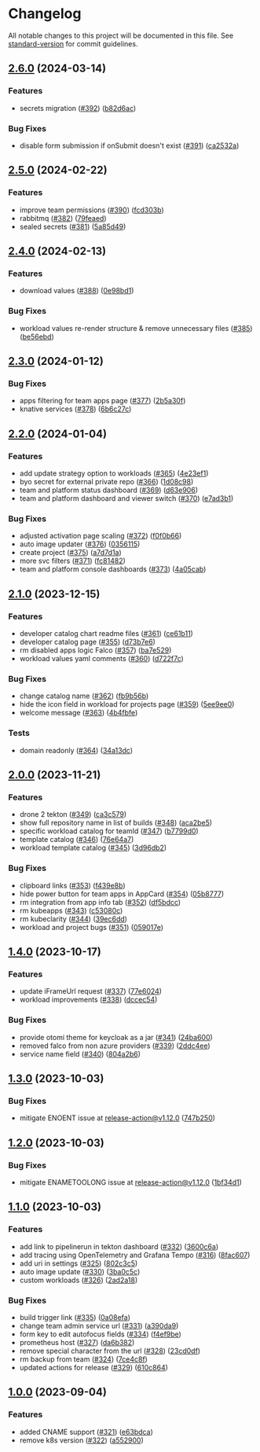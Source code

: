 # Changelog

All notable changes to this project will be documented in this file. See [standard-version](https://github.com/conventional-changelog/standard-version) for commit guidelines.

## [2.6.0](https://github.com/redkubes/otomi-stack-web/compare/v2.5.0...v2.6.0) (2024-03-14)


### Features

* secrets migration ([#392](https://github.com/redkubes/otomi-stack-web/issues/392)) ([b82d6ac](https://github.com/redkubes/otomi-stack-web/commit/b82d6acf4ffe2c48e63959e8290bdd4ed9d6be17))


### Bug Fixes

* disable form submission if onSubmit doesn't exist ([#391](https://github.com/redkubes/otomi-stack-web/issues/391)) ([ca2532a](https://github.com/redkubes/otomi-stack-web/commit/ca2532ac0e4accffe431e72a0e0e0598803b99c9))

## [2.5.0](https://github.com/redkubes/otomi-stack-web/compare/v2.4.0...v2.5.0) (2024-02-22)


### Features

* improve team permissions ([#390](https://github.com/redkubes/otomi-stack-web/issues/390)) ([fcd303b](https://github.com/redkubes/otomi-stack-web/commit/fcd303b9c25061e7f714eefe8cca7e22fa6bed56))
* rabbitmq ([#382](https://github.com/redkubes/otomi-stack-web/issues/382)) ([79feaed](https://github.com/redkubes/otomi-stack-web/commit/79feaede7f833b022cf7786b6f31432429f33612))
* sealed secrets ([#381](https://github.com/redkubes/otomi-stack-web/issues/381)) ([5a85d49](https://github.com/redkubes/otomi-stack-web/commit/5a85d4935d4005b17fc47da80635799f17bb7b01))

## [2.4.0](https://github.com/redkubes/otomi-stack-web/compare/v2.3.0...v2.4.0) (2024-02-13)


### Features

* download values ([#388](https://github.com/redkubes/otomi-stack-web/issues/388)) ([0e98bd1](https://github.com/redkubes/otomi-stack-web/commit/0e98bd1739043508ffed702dafaa106324ff665f))


### Bug Fixes

* workload values re-render structure & remove unnecessary files ([#385](https://github.com/redkubes/otomi-stack-web/issues/385)) ([be56ebd](https://github.com/redkubes/otomi-stack-web/commit/be56ebd67eec1f70c9661252960efea54438d644))

## [2.3.0](https://github.com/redkubes/otomi-stack-web/compare/v2.2.0...v2.3.0) (2024-01-12)


### Bug Fixes

* apps filtering for team apps page ([#377](https://github.com/redkubes/otomi-stack-web/issues/377)) ([2b5a30f](https://github.com/redkubes/otomi-stack-web/commit/2b5a30f323a8ecc89d4ecbd51d237d9eab7a1f22))
* knative services ([#378](https://github.com/redkubes/otomi-stack-web/issues/378)) ([6b6c27c](https://github.com/redkubes/otomi-stack-web/commit/6b6c27c6918c95d6b82b731fbec4d02167e29560))

## [2.2.0](https://github.com/redkubes/otomi-stack-web/compare/v2.1.0...v2.2.0) (2024-01-04)

### Features

- add update strategy option to workloads ([#365](https://github.com/redkubes/otomi-stack-web/issues/365)) ([4e23ef1](https://github.com/redkubes/otomi-stack-web/commit/4e23ef15afc5c696e92d75e90cf0e51ef9658acb))
- byo secret for external private repo ([#366](https://github.com/redkubes/otomi-stack-web/issues/366)) ([1d08c98](https://github.com/redkubes/otomi-stack-web/commit/1d08c984f88a5153ce54b94caa9811d7a414a13f))
- team and platform status dashboard ([#369](https://github.com/redkubes/otomi-stack-web/issues/369)) ([d63e906](https://github.com/redkubes/otomi-stack-web/commit/d63e90670baf83048fb32589a6af8dc4130ee9e9))
- team and platform dashboard and viewer switch ([#370](https://github.com/redkubes/otomi-stack-web/issues/370)) ([e7ad3b1](https://github.com/redkubes/otomi-stack-web/commit/e7ad3b153fecf59682cdc83e43e95bb42b18844d))

### Bug Fixes

- adjusted activation page scaling ([#372](https://github.com/redkubes/otomi-stack-web/issues/372)) ([f0f0b66](https://github.com/redkubes/otomi-stack-web/commit/f0f0b669dfb93e0ce8ef3f745b2c349ca120e66f))
- auto image updater ([#376](https://github.com/redkubes/otomi-stack-web/issues/376)) ([0356115](https://github.com/redkubes/otomi-stack-web/commit/035611500848aca6e1d52923a1c4479c7fa2fd75))
- create project ([#375](https://github.com/redkubes/otomi-stack-web/issues/375)) ([a7d7d1a](https://github.com/redkubes/otomi-stack-web/commit/a7d7d1ab2ec0c345d1d1f631ef43154994b6be26))
- more svc filters ([#371](https://github.com/redkubes/otomi-stack-web/issues/371)) ([fc81482](https://github.com/redkubes/otomi-stack-web/commit/fc81482227da8a4974c62ac663fde5c3728aa42b))
- team and platform console dashboards ([#373](https://github.com/redkubes/otomi-stack-web/issues/373)) ([4a05cab](https://github.com/redkubes/otomi-stack-web/commit/4a05cabf42869e55a7b8fd0368d3be3caa18599a))

## [2.1.0](https://github.com/redkubes/otomi-stack-web/compare/v2.0.0...v2.1.0) (2023-12-15)

### Features

- developer catalog chart readme files ([#361](https://github.com/redkubes/otomi-stack-web/issues/361)) ([ce61b11](https://github.com/redkubes/otomi-stack-web/commit/ce61b117a86efac47a0798c5de203ed4e68fc5e8))
- developer catalog page ([#355](https://github.com/redkubes/otomi-stack-web/issues/355)) ([d73b7e6](https://github.com/redkubes/otomi-stack-web/commit/d73b7e63b4adf12d63a7de4436252c6b832ca1cf))
- rm disabled apps logic Falco ([#357](https://github.com/redkubes/otomi-stack-web/issues/357)) ([ba7e529](https://github.com/redkubes/otomi-stack-web/commit/ba7e529336c2f6477632bd7b80c85c8a37580ff5))
- workload values yaml comments ([#360](https://github.com/redkubes/otomi-stack-web/issues/360)) ([d722f7c](https://github.com/redkubes/otomi-stack-web/commit/d722f7c56fea912e9add8d8103d70fa0dfb79d2d))

### Bug Fixes

- change catalog name ([#362](https://github.com/redkubes/otomi-stack-web/issues/362)) ([fb9b56b](https://github.com/redkubes/otomi-stack-web/commit/fb9b56bbd82ec7bd1a844a639e6e599fab748452))
- hide the icon field in workload for projects page ([#359](https://github.com/redkubes/otomi-stack-web/issues/359)) ([5ee9ee0](https://github.com/redkubes/otomi-stack-web/commit/5ee9ee0ec5d4f49cbbc1e872bf1cde03088a86be))
- welcome message ([#363](https://github.com/redkubes/otomi-stack-web/issues/363)) ([4b4fbfe](https://github.com/redkubes/otomi-stack-web/commit/4b4fbfeb49cbec54674fb721d0645d87acaa9064))

### Tests

- domain readonly ([#364](https://github.com/redkubes/otomi-stack-web/issues/364)) ([34a13dc](https://github.com/redkubes/otomi-stack-web/commit/34a13dc8f60496043b9b826c3b59b9565d0a09bb))

## [2.0.0](https://github.com/redkubes/otomi-stack-web/compare/v1.4.0...v2.0.0) (2023-11-21)

### Features

- drone 2 tekton ([#349](https://github.com/redkubes/otomi-stack-web/issues/349)) ([ca3c579](https://github.com/redkubes/otomi-stack-web/commit/ca3c57946ba6b45ed3bb6e99f122cb84a04a161d))
- show full repository name in list of builds ([#348](https://github.com/redkubes/otomi-stack-web/issues/348)) ([aca2be5](https://github.com/redkubes/otomi-stack-web/commit/aca2be596bf362feb7f3881fc92374c5bc857a8c))
- specific workload catalog for teamId ([#347](https://github.com/redkubes/otomi-stack-web/issues/347)) ([b7799d0](https://github.com/redkubes/otomi-stack-web/commit/b7799d0fde0911593f70caec5b2367366b68944f))
- template catalog ([#346](https://github.com/redkubes/otomi-stack-web/issues/346)) ([76e64a7](https://github.com/redkubes/otomi-stack-web/commit/76e64a79913ac1475b7572d731b2fc5684d715a0))
- workload template catalog ([#345](https://github.com/redkubes/otomi-stack-web/issues/345)) ([3d96db2](https://github.com/redkubes/otomi-stack-web/commit/3d96db27c0c5f27261eea1e93173bafb2168bd54))

### Bug Fixes

- clipboard links ([#353](https://github.com/redkubes/otomi-stack-web/issues/353)) ([f439e8b](https://github.com/redkubes/otomi-stack-web/commit/f439e8bd5793952d5f881529b377b105558a92e3))
- hide power button for team apps in AppCard ([#354](https://github.com/redkubes/otomi-stack-web/issues/354)) ([05b8777](https://github.com/redkubes/otomi-stack-web/commit/05b877711d2770999b970881ce55e533843e6ca5))
- rm integration from app info tab ([#352](https://github.com/redkubes/otomi-stack-web/issues/352)) ([df5bdcc](https://github.com/redkubes/otomi-stack-web/commit/df5bdcc93dbe666518040d9adc26020ff5a0b01a))
- rm kubeapps ([#343](https://github.com/redkubes/otomi-stack-web/issues/343)) ([c53080c](https://github.com/redkubes/otomi-stack-web/commit/c53080c5e8607e6da303715c081527ffe8f93779))
- rm kubeclarity ([#344](https://github.com/redkubes/otomi-stack-web/issues/344)) ([39ec6dd](https://github.com/redkubes/otomi-stack-web/commit/39ec6dde28d2117833477420130655748f677f4a))
- workload and project bugs ([#351](https://github.com/redkubes/otomi-stack-web/issues/351)) ([059017e](https://github.com/redkubes/otomi-stack-web/commit/059017e13ac7e47d67d1a426e0b9c82e5af5a6cc))

## [1.4.0](https://github.com/redkubes/otomi-stack-web/compare/v1.3.0...v1.4.0) (2023-10-17)

### Features

- update iFrameUrl request ([#337](https://github.com/redkubes/otomi-stack-web/issues/337)) ([77e6024](https://github.com/redkubes/otomi-stack-web/commit/77e6024099aa3a4e03c88b3cf6a2e705cf706959))
- workload improvements ([#338](https://github.com/redkubes/otomi-stack-web/issues/338)) ([dccec54](https://github.com/redkubes/otomi-stack-web/commit/dccec5408759a741b717df688af733de2878cb87))

### Bug Fixes

- provide otomi theme for keycloak as a jar ([#341](https://github.com/redkubes/otomi-stack-web/issues/341)) ([24ba600](https://github.com/redkubes/otomi-stack-web/commit/24ba600157a35cdf63abb84a87d6dbc151716911))
- removed falco from non azure providers ([#339](https://github.com/redkubes/otomi-stack-web/issues/339)) ([2ddc4ee](https://github.com/redkubes/otomi-stack-web/commit/2ddc4eeb952ea78526f2bd88a6bb503d34561304))
- service name field ([#340](https://github.com/redkubes/otomi-stack-web/issues/340)) ([804a2b6](https://github.com/redkubes/otomi-stack-web/commit/804a2b642c4e422946f0725536a36cf0c0bc77f3))

## [1.3.0](https://github.com/redkubes/otomi-stack-web/compare/v1.2.0...v1.3.0) (2023-10-03)

### Bug Fixes

- mitigate ENOENT issue at release-action@v1.12.0 ([747b250](https://github.com/redkubes/otomi-stack-web/commit/747b250ae04c2b0c398fa77287cae1b0e11890c7))

## [1.2.0](https://github.com/redkubes/otomi-stack-web/compare/v1.1.0...v1.2.0) (2023-10-03)

### Bug Fixes

- mitigate ENAMETOOLONG issue at release-action@v1.12.0 ([1bf34d1](https://github.com/redkubes/otomi-stack-web/commit/1bf34d1edeceb1c444cc00b47d2575b509ffd2f9))

## [1.1.0](https://github.com/redkubes/otomi-stack-web/compare/v1.0.0...v1.1.0) (2023-10-03)

### Features

- add link to pipelinerun in tekton dashboard ([#332](https://github.com/redkubes/otomi-stack-web/issues/332)) ([3600c6a](https://github.com/redkubes/otomi-stack-web/commit/3600c6a94f807a7de89a55ec0152c8f59dd0b189))
- add tracing using OpenTelemetry and Grafana Tempo ([#316](https://github.com/redkubes/otomi-stack-web/issues/316)) ([8fac607](https://github.com/redkubes/otomi-stack-web/commit/8fac607954b6cc6c8f0660c234621fd3a84e8392))
- add uri in settings ([#325](https://github.com/redkubes/otomi-stack-web/issues/325)) ([802c3c5](https://github.com/redkubes/otomi-stack-web/commit/802c3c5b93377d154e9f111d720b018043c1b321))
- auto image update ([#330](https://github.com/redkubes/otomi-stack-web/issues/330)) ([3ba0c5c](https://github.com/redkubes/otomi-stack-web/commit/3ba0c5c609a7f4c9df0fcfa0f936de6f2cb44acc))
- custom workloads ([#326](https://github.com/redkubes/otomi-stack-web/issues/326)) ([2ad2a18](https://github.com/redkubes/otomi-stack-web/commit/2ad2a18051a18226f89f1beafc7a8c4e28df238f))

### Bug Fixes

- build trigger link ([#335](https://github.com/redkubes/otomi-stack-web/issues/335)) ([0a08efa](https://github.com/redkubes/otomi-stack-web/commit/0a08efada4d842dde6c4b0f5b2df3cc3b2f564a7))
- change team admin service url ([#331](https://github.com/redkubes/otomi-stack-web/issues/331)) ([a390da9](https://github.com/redkubes/otomi-stack-web/commit/a390da9f670611d722efaf7684fe4acf922df04c))
- form key to edit autofocus fields ([#334](https://github.com/redkubes/otomi-stack-web/issues/334)) ([f4ef9be](https://github.com/redkubes/otomi-stack-web/commit/f4ef9be3923fbc08aa4c857686dfe9cff1cae69f))
- prometheus host ([#327](https://github.com/redkubes/otomi-stack-web/issues/327)) ([da6b382](https://github.com/redkubes/otomi-stack-web/commit/da6b382f864e17694c97b6ffde690a7ef4e20619))
- remove special character from the url ([#328](https://github.com/redkubes/otomi-stack-web/issues/328)) ([23cd0df](https://github.com/redkubes/otomi-stack-web/commit/23cd0df794f6c000815574b0677f4b9dbbdf24a4))
- rm backup from team ([#324](https://github.com/redkubes/otomi-stack-web/issues/324)) ([7ce4c8f](https://github.com/redkubes/otomi-stack-web/commit/7ce4c8fc4cc220574da5dd8fb0a45ed5cf2a7e66))
- updated actions for release ([#329](https://github.com/redkubes/otomi-stack-web/issues/329)) ([610c864](https://github.com/redkubes/otomi-stack-web/commit/610c864894b1be2844d84ba813237f636abc3a3b))

## [1.0.0](https://github.com/redkubes/otomi-stack-web/compare/v0.12.0...v1.0.0) (2023-09-04)

### Features

- added CNAME support ([#321](https://github.com/redkubes/otomi-stack-web/issues/321)) ([e63bdca](https://github.com/redkubes/otomi-stack-web/commit/e63bdca08783c8428ed005ca214c8891979bc6b5))
- remove k8s version ([#322](https://github.com/redkubes/otomi-stack-web/issues/322)) ([a552900](https://github.com/redkubes/otomi-stack-web/commit/a552900d7c67957b5bc26b09025932ffd1dc2f6c))
